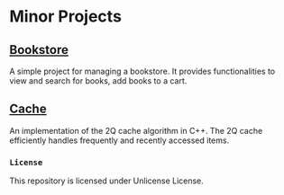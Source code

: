 # Minor Projects

## [Bookstore](./bookstore/)

A simple project for managing a bookstore. It provides functionalities to view and search for books, add books to a cart.

## [Cache](./cache/)

An implementation of the 2Q cache algorithm in C++. The 2Q cache efficiently handles frequently and recently accessed items.

### `License`

This repository is licensed under Unlicense License.
